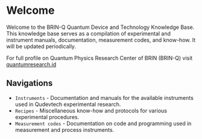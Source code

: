 # Welcome

Welcome to the BRIN-Q Quantum Device and Technology Knowledge Base. This knowledge base serves as a compilation of experimental and instrument manuals, documentation, measurement codes, and know-how. It will be updated periodically.

For full profile on Quantum Physics Research Center of BRIN (BRIN-Q) visit [quantumresearch.id](https://www.quantumresearch.id)

## Navigations
* `Instruments` - Documentation and manuals for the available instruments used in Qudevtech experimental research.
* `Recipes` - Miscellaneous know-how and protocols for various experimental procedures.
* `Measurement codes` - Documentation on code and programming used in measurement and process instruments.

